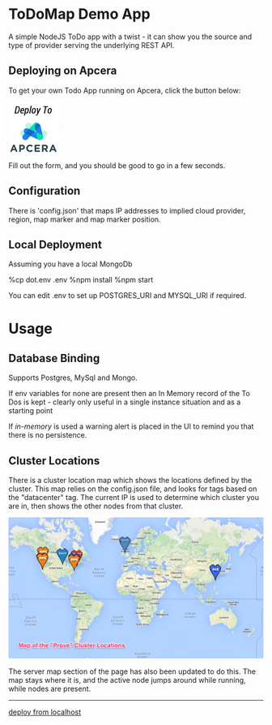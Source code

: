 
# ToDoMap Demo App

A simple NodeJS ToDo app with a twist - it can show you the source and type of provider serving the underlying REST API.

## Deploying on Apcera

To get your own Todo App running on Apcera, click the button below:

[![Deploy](button.png)](http://deployer.demo.proveapcera.io/?template=https://github.com/jamiesmith/sample-deployer)

Fill out the form, and you should be good to go in a few seconds.


## Configuration

There is 'config.json' that maps IP addresses to implied cloud provider, region, map marker and map marker position.

## Local Deployment

Assuming you have a local MongoDb

%cp dot.env .env
%npm install
%npm start

You can edit .env to set up POSTGRES_URI and MYSQL_URI if required.

# Usage

## Database Binding

Supports Postgres, MySql and Mongo.

If env variables for none are present then an In Memory record of the To Dos is kept - clearly only useful in a single instance situation and as a starting point 

If *in-memory* is used a warning alert is placed in the UI to remind you that there is no persistence.

## Cluster Locations
There is a cluster location map which shows the locations defined by the cluster.  This map relies on the config.json file, and looks for tags based on the "datacenter" tag.  The current IP is used to determine which cluster you are in, then shows the other nodes from that cluster.

![Sample Cluster Locations](./prove-cluster.jpg)

The server map section of the page has also been updated to do this.  The map stays where it is, and the active node jumps around while running, while nodes are present.



-----

[deploy from localhost](http://localhost:3000/?template=https://github.com/jamiesmith/sample-deployer)
